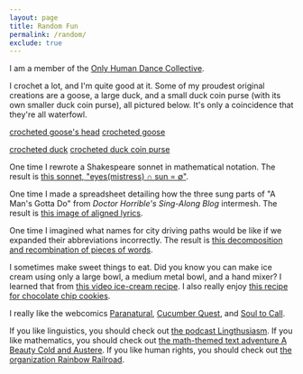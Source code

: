 ```yaml
---
layout: page
title: Random Fun
permalink: /random/
exclude: true
---
```


I am a member of the [Only Human Dance Collective](https://www.onlyhumandancecollective.com/).

I crochet a lot, and I'm quite good at it. Some of my proudest original creations are a goose, a large duck, and a small duck coin purse (with its own smaller duck coin purse), all pictured below. It's only a coincidence that they're all waterfowl.

[crocheted goose's head](https://laurestine.github.io/gooseface.jpg) [crocheted goose](https://laurestine.github.io/gooseprofile.jpg)

[crocheted duck](https://laurestine.github.io/duck.jpg) [crocheted duck coin purse](https://laurestine.github.io/duckpurse.jpg)

One time I rewrote a Shakespeare sonnet in mathematical notation. The result is [this sonnet, "eyes(mistress) ∩ sun = ∅"](https://laurestine.github.io/sonnet.txt).

One time I made a spreadsheet detailing how the three sung parts of "A Man's Gotta Do" from _Doctor Horrible's Sing-Along Blog_ intermesh. The result is [this image of aligned lyrics](https://laurestine.github.io/AMGD.PNG).

One time I imagined what names for city driving paths would be like if we expanded their abbreviations incorrectly. The result is [this decomposition and recombination of pieces of words](https://laurestine.github.io/st-reet.html).

I sometimes make sweet things to eat. Did you know you can make ice cream using only a large bowl, a medium metal bowl, and a hand mixer? I learned that from [this video ice-cream recipe](https://www.youtube.com/watch?v=p-SikBqk2PM). I also really enjoy [this recipe for chocolate chip cookies](https://web.archive.org/web/20220611005353/https://www.bonappetit.com/recipe/bas-best-chocolate-chip-cookies).

I really like the webcomics [Paranatural](https://www.paranatural.net/), [Cucumber Quest](http://cucumber.gigidigi.com/), and [Soul to Call](https://soultocall.com/).

If you like linguistics, you should check out [the podcast Lingthusiasm](https://lingthusiasm.com/). If you like mathematics, you should check out [the math-themed text adventure A Beauty Cold and Austere](https://ifdb.org/viewgame?id=y9y7jozi0l76bb82). If you like human rights, you should check out [the organization Rainbow Railroad](https://www.rainbowrailroad.org/).
